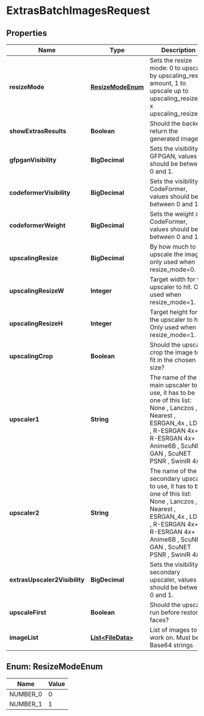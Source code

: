 

# ExtrasBatchImagesRequest


## Properties

| Name | Type | Description | Notes |
|------------ | ------------- | ------------- | -------------|
|**resizeMode** | [**ResizeModeEnum**](#ResizeModeEnum) | Sets the resize mode: 0 to upscale by upscaling_resize amount, 1 to upscale up to upscaling_resize_h x upscaling_resize_w. |  [optional] |
|**showExtrasResults** | **Boolean** | Should the backend return the generated image? |  [optional] |
|**gfpganVisibility** | **BigDecimal** | Sets the visibility of GFPGAN, values should be between 0 and 1. |  [optional] |
|**codeformerVisibility** | **BigDecimal** | Sets the visibility of CodeFormer, values should be between 0 and 1. |  [optional] |
|**codeformerWeight** | **BigDecimal** | Sets the weight of CodeFormer, values should be between 0 and 1. |  [optional] |
|**upscalingResize** | **BigDecimal** | By how much to upscale the image, only used when resize_mode&#x3D;0. |  [optional] |
|**upscalingResizeW** | **Integer** | Target width for the upscaler to hit. Only used when resize_mode&#x3D;1. |  [optional] |
|**upscalingResizeH** | **Integer** | Target height for the upscaler to hit. Only used when resize_mode&#x3D;1. |  [optional] |
|**upscalingCrop** | **Boolean** | Should the upscaler crop the image to fit in the chosen size? |  [optional] |
|**upscaler1** | **String** | The name of the main upscaler to use, it has to be one of this list: None , Lanczos , Nearest , ESRGAN_4x , LDSR , R-ESRGAN 4x+ , R-ESRGAN 4x+ Anime6B , ScuNET GAN , ScuNET PSNR , SwinIR 4x |  [optional] |
|**upscaler2** | **String** | The name of the secondary upscaler to use, it has to be one of this list: None , Lanczos , Nearest , ESRGAN_4x , LDSR , R-ESRGAN 4x+ , R-ESRGAN 4x+ Anime6B , ScuNET GAN , ScuNET PSNR , SwinIR 4x |  [optional] |
|**extrasUpscaler2Visibility** | **BigDecimal** | Sets the visibility of secondary upscaler, values should be between 0 and 1. |  [optional] |
|**upscaleFirst** | **Boolean** | Should the upscaler run before restoring faces? |  [optional] |
|**imageList** | [**List&lt;FileData&gt;**](FileData.md) | List of images to work on. Must be Base64 strings |  |



## Enum: ResizeModeEnum

| Name | Value |
|---- | -----|
| NUMBER_0 | 0 |
| NUMBER_1 | 1 |



